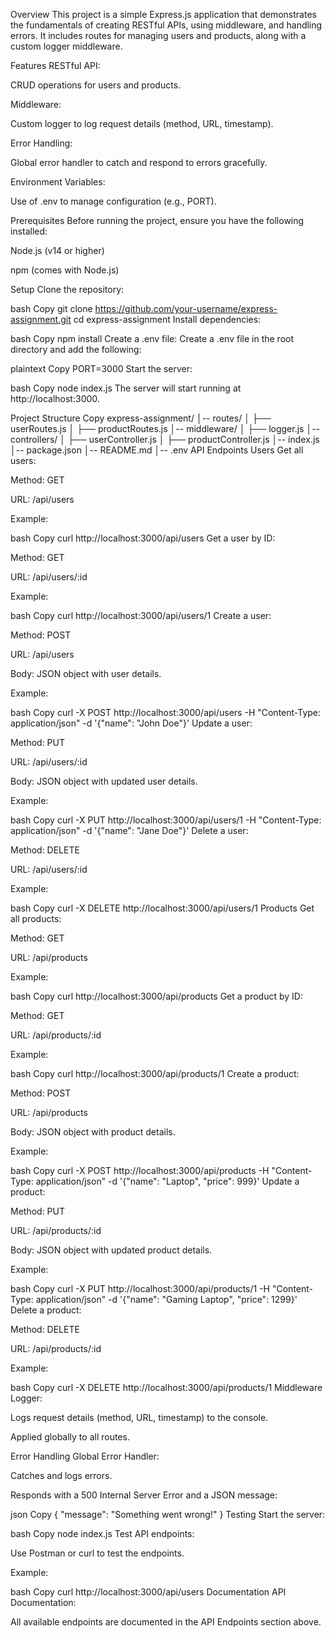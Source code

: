 Overview
This project is a simple Express.js application that demonstrates the fundamentals of creating RESTful APIs, using middleware, and handling errors. It includes routes for managing users and products, along with a custom logger middleware.

Features
RESTful API:

CRUD operations for users and products.

Middleware:

Custom logger to log request details (method, URL, timestamp).

Error Handling:

Global error handler to catch and respond to errors gracefully.

Environment Variables:

Use of .env to manage configuration (e.g., PORT).

Prerequisites
Before running the project, ensure you have the following installed:

Node.js (v14 or higher)

npm (comes with Node.js)

Setup
Clone the repository:

bash
Copy
git clone https://github.com/your-username/express-assignment.git
cd express-assignment
Install dependencies:

bash
Copy
npm install
Create a .env file:
Create a .env file in the root directory and add the following:

plaintext
Copy
PORT=3000
Start the server:

bash
Copy
node index.js
The server will start running at http://localhost:3000.

Project Structure
Copy
express-assignment/
│-- routes/
│ ├── userRoutes.js
│ ├── productRoutes.js
│-- middleware/
│ ├── logger.js
│-- controllers/
│ ├── userController.js
│ ├── productController.js
│-- index.js
│-- package.json
│-- README.md
│-- .env
API Endpoints
Users
Get all users:

Method: GET

URL: /api/users

Example:

bash
Copy
curl http://localhost:3000/api/users
Get a user by ID:

Method: GET

URL: /api/users/:id

Example:

bash
Copy
curl http://localhost:3000/api/users/1
Create a user:

Method: POST

URL: /api/users

Body: JSON object with user details.

Example:

bash
Copy
curl -X POST http://localhost:3000/api/users -H "Content-Type: application/json" -d '{"name": "John Doe"}'
Update a user:

Method: PUT

URL: /api/users/:id

Body: JSON object with updated user details.

Example:

bash
Copy
curl -X PUT http://localhost:3000/api/users/1 -H "Content-Type: application/json" -d '{"name": "Jane Doe"}'
Delete a user:

Method: DELETE

URL: /api/users/:id

Example:

bash
Copy
curl -X DELETE http://localhost:3000/api/users/1
Products
Get all products:

Method: GET

URL: /api/products

Example:

bash
Copy
curl http://localhost:3000/api/products
Get a product by ID:

Method: GET

URL: /api/products/:id

Example:

bash
Copy
curl http://localhost:3000/api/products/1
Create a product:

Method: POST

URL: /api/products

Body: JSON object with product details.

Example:

bash
Copy
curl -X POST http://localhost:3000/api/products -H "Content-Type: application/json" -d '{"name": "Laptop", "price": 999}'
Update a product:

Method: PUT

URL: /api/products/:id

Body: JSON object with updated product details.

Example:

bash
Copy
curl -X PUT http://localhost:3000/api/products/1 -H "Content-Type: application/json" -d '{"name": "Gaming Laptop", "price": 1299}'
Delete a product:

Method: DELETE

URL: /api/products/:id

Example:

bash
Copy
curl -X DELETE http://localhost:3000/api/products/1
Middleware
Logger:

Logs request details (method, URL, timestamp) to the console.

Applied globally to all routes.

Error Handling
Global Error Handler:

Catches and logs errors.

Responds with a 500 Internal Server Error and a JSON message:

json
Copy
{
"message": "Something went wrong!"
}
Testing
Start the server:

bash
Copy
node index.js
Test API endpoints:

Use Postman or curl to test the endpoints.

Example:

bash
Copy
curl http://localhost:3000/api/users
Documentation
API Documentation:

All available endpoints are documented in the API Endpoints section above.
